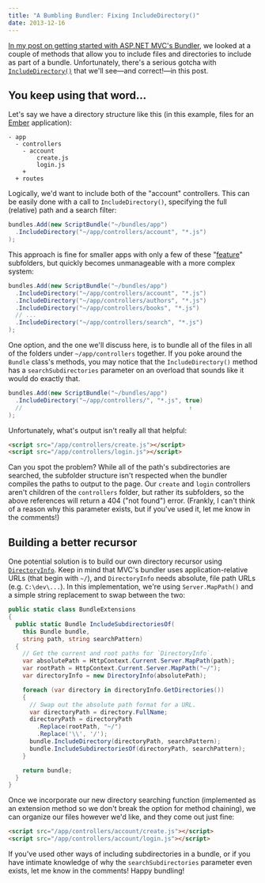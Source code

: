 ```yaml
---
title: "A Bumbling Bundler: Fixing IncludeDirectory()"
date: 2013-12-16
---
```


[In my post on getting started with ASP.NET MVC's Bundler][0], we looked at a couple of methods that allow you to include files and directories to include as part of a bundle. Unfortunately, there's a serious gotcha with [`IncludeDirectory()`][1] that we'll see—and correct!—in this post.

## You keep using that word...

Let's say we have a directory structure like this (in this example, files for an [Ember][2] application):

    - app
      - controllers
        - account
            create.js
            login.js
        +
      + routes

Logically, we'd want to include both of the "account" controllers. This can be easily done with a call to `IncludeDirectory()`, specifying the full (relative) path and a search filter:

``` csharp
bundles.Add(new ScriptBundle("~/bundles/app")
  .IncludeDirectory("~/app/controllers/account", "*.js")
);
```

This approach is fine for smaller apps with only a few of these "[feature][3]" subfolders, but quickly becomes unmanageable with a more complex system:

``` csharp
bundles.Add(new ScriptBundle("~/bundles/app")
  .IncludeDirectory("~/app/controllers/account", "*.js")
  .IncludeDirectory("~/app/controllers/authors", "*.js")
  .IncludeDirectory("~/app/controllers/books", "*.js")
  // ...
  .IncludeDirectory("~/app/controllers/search", "*.js")
);
```

One option, and the one we'll discuss here, is to bundle all of the files in all of the folders under `~/app/controllers` together. If you poke around the `Bundle` class's methods, you may notice that the `IncludeDirectory()` method has a `searchSubdirectories` parameter on an overload that sounds like it would do exactly that.

``` csharp
bundles.Add(new ScriptBundle("~/bundles/app")
  .IncludeDirectory("~/app/controllers/", "*.js", true)
  //                                               ↑
);
```

Unfortunately, what's output isn't really all that helpful:

``` html
<script src="/app/controllers/create.js"></script>
<script src="/app/controllers/login.js"></script>
```

Can you spot the problem? While all of the path's subdirectories are searched, the subfolder structure isn't respected when the bundler compiles the paths to output to the page. Our `create` and `login` controllers aren't children of the `controllers` folder, but rather its subfolders, so the above references will return a 404 ("not found") error. (Frankly, I can't think of a reason why this parameter exists, but if you've used it, let me know in the comments!)

## Building a better recursor

One potential solution is to build our own directory recursor using [`DirectoryInfo`][4]. Keep in mind that MVC's bundler uses application-relative URLs (that begin with `~/`), and `DirectoryInfo` needs absolute, file path URLs (e.g. `C:\dev\...`). In this implementation, we're using `Server.MapPath()` and a simple string replacement to swap between the two:

``` csharp
public static class BundleExtensions
{
  public static Bundle IncludeSubdirectoriesOf(
    this Bundle bundle,
    string path, string searchPattern)
  {
    // Get the current and root paths for `DirectoryInfo`.
    var absolutePath = HttpContext.Current.Server.MapPath(path);
    var rootPath = HttpContext.Current.Server.MapPath("~/");
    var directoryInfo = new DirectoryInfo(absolutePath);

    foreach (var directory in directoryInfo.GetDirectories())
    {
      // Swap out the absolute path format for a URL.
      var directoryPath = directory.FullName;
      directoryPath = directoryPath
        .Replace(rootPath, "~/")
        .Replace('\\', '/');
      bundle.IncludeDirectory(directoryPath, searchPattern);
      bundle.IncludeSubdirectoriesOf(directoryPath, searchPattern);
    }

    return bundle;
  }
}
```

Once we incorporate our new directory searching function (implemented as an extension method so we don't break the option for method chaining), we can organize our files however we'd like, and they come out just fine:

``` html
<script src="/app/controllers/account/create.js"></script>
<script src="/app/controllers/account/login.js"></script>
```

If you've used other ways of including subdirectories in a bundle, or if you have intimate knowledge of why the `searchSubdirectories` parameter even exists, let me know in the comments! Happy bundling!

[0]: /2012/09/a-quick-start-of-asp-net-mvc-4s-bundling/
[1]: http://msdn.microsoft.com/en-us/library/jj646468(v=vs.110).aspx
[2]: http://emberjs.com/
[3]: /2013/10/feature-folders-and-javascript/
[4]: http://msdn.microsoft.com/en-us/library/s7xk2b58(v=vs.110).aspx
